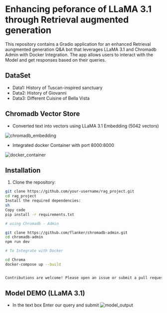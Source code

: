 # Enhancing peforance of LLaMA 3.1 through Retrieval augmented generation

This repository contains a Gradio application for an enhanced Retrieval aungmented generation Q&A bot that leverages LLaMA 3.1 and Chromadb Admin with Docker Integration. The app allows users to interact with the Model and get responses based on their queries.

## DataSet

- Data1: History of Tuscan-inspired sanctuary
- Data2: History of Giovanni
- Data3: Different Cuisine of Bella Vista

## Chromadb Vector Store
- Converted text into vectors using LLaMA 3.1 Embedding (5042 vectors)
  
![chromadb_embedding](https://github.com/user-attachments/assets/b2664fb0-790e-4a93-b0f8-c435d858d268)

- Integrated docker Container with port 8000:8000

![docker_container](https://github.com/user-attachments/assets/01651e44-a904-4acb-b3f0-2acdcb24e7c8)

## Installation

1. Clone the repository:

```sh
git clone https://github.com/your-username/rag_project.git
cd rag_project
Install the required dependencies:
sh
Copy code
pip install -r requirements.txt

# using Chromadb - Admin

git clone https://github.com/flanker/chromadb-admin.git
cd chromadb-admin
npm run dev

# To Integrate with Docker

cd Chroma
docker-compose up --build


Contributions are welcome! Please open an issue or submit a pull request for any improvements or bug fixes.
```
## Model DEMO (LLaMA 3.1)
- In the text box Enter our query and submit 
![model_output](https://github.com/user-attachments/assets/9a72b6dc-89ca-4caf-8dbd-283246b1f31f)

